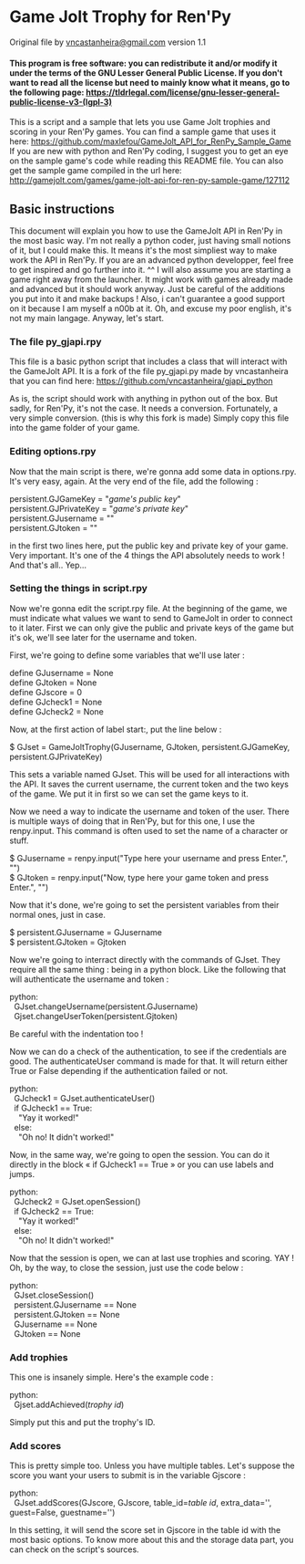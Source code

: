 # Game Jolt Trophy for Ren'Py

Original file by vncastanheira@gmail.com
version 1.1

#### This program is free software: you can redistribute it and/or modify it under the terms of the GNU Lesser General Public License. If you don't want to read all the license but need to mainly know what it means, go to the following page: https://tldrlegal.com/license/gnu-lesser-general-public-license-v3-(lgpl-3)

This is a script and a sample that lets you use Game Jolt trophies and scoring in your Ren'Py games.
You can find a sample game that uses it here: https://github.com/maxlefou/GameJolt_API_for_RenPy_Sample_Game If you are new with python and Ren'Py coding, I suggest you to get an eye on the sample game's code while reading this README file. You can also get the sample game compiled in the url here: http://gamejolt.com/games/game-jolt-api-for-ren-py-sample-game/127112

## Basic instructions
This document will explain you how to use the GameJolt API in Ren'Py in the most basic way. I'm not really a python coder, just having small notions of it, but I could make this. It means it's the most simpliest way to make work the API in Ren'Py. If you are an advanced python developper, feel free to get inspired and go further into it. ^^
I will also assume you are starting a game right away from the launcher. It might work with games already made and advanced but it should work anyway. Just be careful of the additions you put into it and make backups !
Also, i can't guarantee a good support on it because I am myself a n00b at it. Oh, and excuse my poor english, it's not my main langage.
Anyway, let's start.

### The file py_gjapi.rpy
This file is a basic python script that includes a class that will interact with the GameJolt API. It is a fork of the file py_gjapi.py made by vncastanheira that you can find here: https://github.com/vncastanheira/gjapi_python

As is, the script should work with anything in python out of the box. But sadly, for Ren'Py, it's not the case. It needs a conversion. Fortunately, a very simple conversion. (this is why this fork is made) 
Simply copy this file into the game folder of your game.

### Editing options.rpy
Now that the main script is there, we're gonna add some data in options.rpy. It's very easy, again. At the very end of the file, add the following :

persistent.GJGameKey = "<i>game's public key</i>"<br>
persistent.GJPrivateKey = "<i>game's private key</i>"<br>
persistent.GJusername = ""<br>
persistent.GJtoken = ""

in the first two lines here, put the public key and private key of your game. Very important. It's one of the 4 things the API absolutely needs to work !
And that's all.. Yep…

### Setting the things in script.rpy
Now we're gonna edit the script.rpy file.
At the beginning of the game, we must indicate what values we want to send to GameJolt in order to connect to it later. First we can only give the public and private keys of the game but it's ok, we'll see later for the username and token.

First, we're going to define some variables that we'll use later :

define GJusername = None<br>
define GJtoken = None<br>
define GJscore = 0<br>
define GJcheck1 = None<br>
define GJcheck2 = None

Now, at the first action of label start:, put the line below :

$ GJset = GameJoltTrophy(GJusername, GJtoken, persistent.GJGameKey, persistent.GJPrivateKey)

This sets a variable named GJset. This will be used for all interactions with the API. It saves the current username, the current token and the two keys of the game. We put it in first so we can set the game keys to it.

Now we need a way to indicate the username and token of the user. There is multiple ways of doing that in Ren'Py, but for this one, I use the renpy.input. This command is often used to set the name of a character or stuff.

$ GJusername = renpy.input("Type here your username and press Enter.", "")<br>
$ GJtoken = renpy.input("Now, type here your game token and press Enter.", "")

Now that it's done, we're going to set the persistent variables from their normal ones, just in case.

$ persistent.GJusername = GJusername<br>
$ persistent.GJtoken = Gjtoken

Now we're going to interract directly with the commands of GJset. They require all the same thing : being in a python block. Like the following that will authenticate the username and token :

python:<br>
&nbsp;&nbsp;GJset.changeUsername(persistent.GJusername)<br>
&nbsp;&nbsp;Gjset.changeUserToken(persistent.Gjtoken)

Be careful with the indentation too !

Now we can do a check of the authentication, to see if the credentials are good. The authenticateUser command is made for that. It will return either True or False depending if the authentication failed or not.

python:<br>
&nbsp;&nbsp;GJcheck1 = GJset.authenticateUser()<br>
&nbsp;&nbsp;if GJcheck1 == True:<br>
&nbsp;&nbsp;&nbsp;&nbsp;"Yay it worked!"<br>
&nbsp;&nbsp;else:<br>
&nbsp;&nbsp;&nbsp;&nbsp;"Oh no! It didn't worked!"
    
Now, in the same way, we're going to open the session. You can do it directly in the block « if GJcheck1 == True » or you can use labels and jumps.

python:<br>
&nbsp;&nbsp;GJcheck2 = GJset.openSession()<br>
&nbsp;&nbsp;if GJcheck2 == True:<br>
&nbsp;&nbsp;&nbsp;&nbsp;"Yay it worked!"<br>
&nbsp;&nbsp;else:<br>
&nbsp;&nbsp;&nbsp;&nbsp;"Oh no! It didn't worked!"

Now that the session is open, we can at last use trophies and scoring. YAY ! Oh, by the way, to close the session, just use the code below :

python:<br>
&nbsp;&nbsp;GJset.closeSession()<br>
&nbsp;&nbsp;persistent.GJusername == None<br>
&nbsp;&nbsp;persistent.GJtoken == None<br>
&nbsp;&nbsp;GJusername == None<br>
&nbsp;&nbsp;GJtoken == None

### Add trophies
This one is insanely simple. Here's the example code :

python:<br>
&nbsp;&nbsp;Gjset.addAchieved(<i>trophy id</i>)

Simply put this and put the trophy's ID.

### Add scores
This is pretty simple too. Unless you have multiple tables. Let's suppose the score you want your users to submit is in the variable Gjscore :

python:<br>
&nbsp;&nbsp;GJset.addScores(GJscore, GJscore, table_id=<i>table id</i>, extra_data='', guest=False, guestname='')

In this setting, it will send the score set in Gjscore in the table id with the most basic options. To know more about this and the storage data part, you can check on the script's sources.
